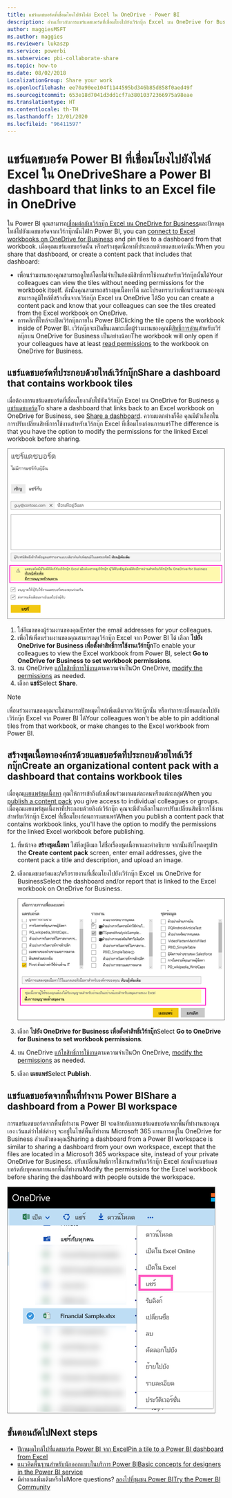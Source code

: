 ```yaml
---
title: แชร์แดชบอร์ดที่เชื่อมโยงไปยังไฟล์ Excel ใน OneDrive - Power BI
description: อ่านเกี่ยวกับการแชร์แดชบอร์ดที่เชื่อมโยงไปยังเวิร์กบุ๊ก Excel บน OneDrive for Business พร้อมด้วยไทล์ที่ปักหมุดจากเวิร์กบุ๊กนั้น
author: maggiesMSFT
ms.author: maggies
ms.reviewer: lukaszp
ms.service: powerbi
ms.subservice: pbi-collaborate-share
ms.topic: how-to
ms.date: 08/02/2018
LocalizationGroup: Share your work
ms.openlocfilehash: ee70a90ee104f1144595bd346b85d858f0aed49f
ms.sourcegitcommit: 653e18d7041d3dd1cf7a38010372366975a98eae
ms.translationtype: HT
ms.contentlocale: th-TH
ms.lasthandoff: 12/01/2020
ms.locfileid: "96411597"
---
```

# <a name="share-a-power-bi-dashboard-that-links-to-an-excel-file-in-onedrive"></a><span data-ttu-id="fcdfa-103">แชร์แดชบอร์ด Power BI ที่เชื่อมโยงไปยังไฟล์ Excel ใน OneDrive</span><span class="sxs-lookup"><span data-stu-id="fcdfa-103">Share a Power BI dashboard that links to an Excel file in OneDrive</span></span>
<span data-ttu-id="fcdfa-104">ใน Power BI คุณสามารถ[เชื่อมต่อกับเวิร์กบุ๊ก Excel บน OneDrive for Business](../connect-data/service-excel-workbook-files.md)และปักหมุดไทล์ไปยังแดชบอร์ดจากเวิร์กบุ๊กนั้นได้</span><span class="sxs-lookup"><span data-stu-id="fcdfa-104">In Power BI, you can [connect to Excel workbooks on OneDrive for Business](../connect-data/service-excel-workbook-files.md) and pin tiles to a dashboard from that workbook.</span></span> <span data-ttu-id="fcdfa-105">เมื่อคุณแชร์แดชบอร์ดนั้น หรือสร้างชุดเนื้อหาที่ประกอบด้วยแดชบอร์ดนั้น:</span><span class="sxs-lookup"><span data-stu-id="fcdfa-105">When you share that dashboard, or create a content pack that includes that dashboard:</span></span>

* <span data-ttu-id="fcdfa-106">เพื่อนร่วมงานของคุณสามารถดูไทล์โดยไม่จำเป็นต้องมีสิทธิ์การใช้งานสำหรับเวิร์กบุ๊กนั้นได้</span><span class="sxs-lookup"><span data-stu-id="fcdfa-106">Your colleagues can view the tiles without needing permissions for the workbook itself.</span></span> <span data-ttu-id="fcdfa-107">ดังนั้นคุณสามารถสร้างชุดเนื้อหาได้ และโปรดทราบว่าเพื่อนร่วมงานของคุณสามารถดูมีไทล์ที่สร้างขึ้นจากเวิร์กบุ๊ก Excel บน OneDrive ได้</span><span class="sxs-lookup"><span data-stu-id="fcdfa-107">So you can create a content pack and know that your colleagues can see the tiles created from the Excel workbook on OneDrive.</span></span>
* <span data-ttu-id="fcdfa-108">การคลิกที่ไทล์จะเปิดเวิร์กบุ๊กภายใน Power BI</span><span class="sxs-lookup"><span data-stu-id="fcdfa-108">Clicking the tile opens the workbook inside of Power BI.</span></span> <span data-ttu-id="fcdfa-109">เวิร์กบุ๊กจะเปิดขึ้นเฉพาะเมื่อผู้ร่วมงานของคุณมี[สิทธิ์การอ่าน](https://support.office.com/article/Share-documents-or-folders-in-Office-365-1fe37332-0f9a-4719-970e-d2578da4941c)สำหรับเวิร์กบุ๊กบน OneDrive for Business เป็นอย่างน้อย</span><span class="sxs-lookup"><span data-stu-id="fcdfa-109">The workbook will only open if your colleagues have at least [read permissions](https://support.office.com/article/Share-documents-or-folders-in-Office-365-1fe37332-0f9a-4719-970e-d2578da4941c) to the workbook on OneDrive for Business.</span></span>

## <a name="share-a-dashboard-that-contains-workbook-tiles"></a><span data-ttu-id="fcdfa-110">แชร์แดชบอร์ดที่ประกอบด้วยไทล์เวิร์กบุ๊ก</span><span class="sxs-lookup"><span data-stu-id="fcdfa-110">Share a dashboard that contains workbook tiles</span></span>
<span data-ttu-id="fcdfa-111">เมื่อต้องการแชร์แดชบอร์ดที่เชื่อมโยงกลับไปยังเวิร์กบุ๊ก Excel บน OneDrive for Business ดู[แชร์แดชบอร์ด](service-share-dashboards.md)</span><span class="sxs-lookup"><span data-stu-id="fcdfa-111">To share a dashboard that links back to an Excel workbook on OneDrive for Business, see [Share a dashboard](service-share-dashboards.md).</span></span> <span data-ttu-id="fcdfa-112">ความแตกต่างก็คือ คุณมีตัวเลือกในการปรับเปลี่ยนสิทธิ์การใช้งานสำหรับเวิร์กบุ๊ก Excel ที่เชื่อมโยงก่อนการแชร์</span><span class="sxs-lookup"><span data-stu-id="fcdfa-112">The difference is that you have the option to modify the permissions for the linked Excel workbook before sharing.</span></span>

  ![แชร์กล่องโต้ตอบแดชบอร์ด](media/service-share-dashboard-that-links-to-excel-onedrive/pbi_share_workbk.png)

1. <span data-ttu-id="fcdfa-114">ใส่อีเมลของผู้ร่วมงานของคุณ</span><span class="sxs-lookup"><span data-stu-id="fcdfa-114">Enter the email addresses for your colleagues.</span></span>
2. <span data-ttu-id="fcdfa-115">เพื่อให้เพื่อนร่วมงานของคุณสามารถดูเวิร์กบุ๊ก Excel จาก Power BI ได้ เลือก **ไปยัง OneDrive for Business เพื่อตั้งค่าสิทธิ์การใช้งานเวิร์กบุ๊ก**</span><span class="sxs-lookup"><span data-stu-id="fcdfa-115">To enable your colleagues to view the Excel workbook from Power BI, select **Go to OneDrive for Business to set workbook permissions**.</span></span>
3. <span data-ttu-id="fcdfa-116">บน OneDrive [แก้ไขสิทธิ์การใช้งาน](https://support.office.com/article/Share-files-and-folders-and-change-permissions-9fcc2f7d-de0c-4cec-93b0-a82024800c07)ตามความจำเป็น</span><span class="sxs-lookup"><span data-stu-id="fcdfa-116">On OneDrive, [modify the permissions](https://support.office.com/article/Share-files-and-folders-and-change-permissions-9fcc2f7d-de0c-4cec-93b0-a82024800c07) as needed.</span></span>
4. <span data-ttu-id="fcdfa-117">เลือก **แชร์**</span><span class="sxs-lookup"><span data-stu-id="fcdfa-117">Select **Share**.</span></span>

>[!NOTE]
><span data-ttu-id="fcdfa-118">เพื่อนร่วมงานของคุณจะไม่สามารถปักหมุดไทล์เพิ่มเติมจากเวิร์กบุ๊กนั้น หรือทำการเปลี่ยนแปลงไปยังเวิร์กบุ๊ก Excel จาก Power BI ได้</span><span class="sxs-lookup"><span data-stu-id="fcdfa-118">Your colleagues won't be able to pin additional tiles from that workbook, or make changes to the Excel workbook from Power BI.</span></span>
> 
> 

## <a name="create-an-organizational-content-pack-with-a-dashboard-that-contains-workbook-tiles"></a><span data-ttu-id="fcdfa-119">สร้างชุดเนื้อหาองค์กรด้วยแดชบอร์ดที่ประกอบด้วยไทล์เวิร์กบุ๊ก</span><span class="sxs-lookup"><span data-stu-id="fcdfa-119">Create an organizational content pack with a dashboard that contains workbook tiles</span></span>
<span data-ttu-id="fcdfa-120">เมื่อคุณ[เผยแพร่ชุดเนื้อหา](service-organizational-content-pack-create-and-publish.md) คุณให้การเข้าถึงกับเพื่อนร่วมงานแต่ละคนหรือแต่ละกลุ่ม</span><span class="sxs-lookup"><span data-stu-id="fcdfa-120">When you [publish a content pack](service-organizational-content-pack-create-and-publish.md) you give access to individual colleagues or groups.</span></span> <span data-ttu-id="fcdfa-121">เมื่อคุณเผยแพร่ชุดเนื้อหาที่ประกอบด้วยลิงก์เวิร์กบุ๊ก คุณจะมีตัวเลือกในการปรับเปลี่ยนสิทธิ์การใช้งานสำหรับเวิร์กบุ๊ก Excel ที่เชืี่อมโยงก่อนการเผยแพร่</span><span class="sxs-lookup"><span data-stu-id="fcdfa-121">When you publish a content pack that contains workbook links, you'll have the option to modify the permissions for the linked Excel workbook before publishing.</span></span>

1. <span data-ttu-id="fcdfa-122">ที่หน้าจอ **สร้างชุดเนื้อหา** ใส่ที่อยู่อีเมล ใส่ชื่อเรื่องชุดเนื้อหาและคำอธิบาย จากนั้นอัปโหลดรูป</span><span class="sxs-lookup"><span data-stu-id="fcdfa-122">In the **Create content pack** screen, enter email addresses, give the content pack a title and description, and upload an image.</span></span>
2. <span data-ttu-id="fcdfa-123">เลือกแดชบอร์ดและ/หรือรายงานที่เชื่อมโยงไปยังเวิร์กบุ๊ก Excel บน OneDrive for Business</span><span class="sxs-lookup"><span data-stu-id="fcdfa-123">Select the dashboard and/or report that is linked to the Excel workbook on OneDrive for Business.</span></span>
   
    ![เวิร์กบุ๊ก Excel ในชุดเนื้อหา](media/service-share-dashboard-that-links-to-excel-onedrive/pbi_contpack_workbk.png)
3. <span data-ttu-id="fcdfa-125">เลือก **ไปยัง OneDrive for Business เพื่อตั้งค่าสิทธิ์เวิร์กบุ๊ก**</span><span class="sxs-lookup"><span data-stu-id="fcdfa-125">Select **Go to OneDrive for Business to set workbook permissions**.</span></span>
4. <span data-ttu-id="fcdfa-126">บน OneDrive [แก้ไขสิทธิ์การใช้งาน](https://support.office.com/article/Share-files-and-folders-and-change-permissions-9fcc2f7d-de0c-4cec-93b0-a82024800c07)ตามความจำเป็น</span><span class="sxs-lookup"><span data-stu-id="fcdfa-126">On OneDrive, [modify the permissions](https://support.office.com/article/Share-files-and-folders-and-change-permissions-9fcc2f7d-de0c-4cec-93b0-a82024800c07) as needed.</span></span>
5. <span data-ttu-id="fcdfa-127">เลือก **เผยแพร่**</span><span class="sxs-lookup"><span data-stu-id="fcdfa-127">Select **Publish**.</span></span>

## <a name="share-a-dashboard-from-a-power-bi-workspace"></a><span data-ttu-id="fcdfa-128">แชร์แดชบอร์ดจากพื้นที่ทำงาน Power BI</span><span class="sxs-lookup"><span data-stu-id="fcdfa-128">Share a dashboard from a Power BI workspace</span></span>
<span data-ttu-id="fcdfa-129">การแชร์แดชบอร์ดจากพื้นที่ทำงาน Power BI จะคล้ายกับการแชร์แดชบอร์ดจากพื้นที่ทำงานของคุณเอง เว้นแต่ว่าไฟล์ต่างๆ จะอยู่ในไซต์พื้นที่ทำงาน Microsoft 365 แทนการอยู่ใน OneDrive for Business ส่วนตัวของคุณ</span><span class="sxs-lookup"><span data-stu-id="fcdfa-129">Sharing a dashboard from a Power BI workspace is similar to sharing a dashboard from your own workspace, except that the files are located in a Microsoft 365 workspace site, instead of your private OneDrive for Business.</span></span> <span data-ttu-id="fcdfa-130">ปรับเปลี่ยนสิทธิ์การใช้งานสำหรับเวิร์กบุ๊ก Excel ก่อนที่จะแชร์แดชบอร์ดกับบุคคลภายนอกพื้นที่ทำงาน</span><span class="sxs-lookup"><span data-stu-id="fcdfa-130">Modify the permissions for the Excel workbook before sharing the dashboard with people outside the workspace.</span></span>

![แชร์จาก OneDrive](media/service-share-dashboard-that-links-to-excel-onedrive/pbi_onedriveshare.png)

## <a name="next-steps"></a><span data-ttu-id="fcdfa-132">ขั้นตอนถัดไป</span><span class="sxs-lookup"><span data-stu-id="fcdfa-132">Next steps</span></span>
* [<span data-ttu-id="fcdfa-133">ปักหมุดไทล์ไปที่แดชบอร์ด Power BI จาก Excel</span><span class="sxs-lookup"><span data-stu-id="fcdfa-133">Pin a tile to a Power BI dashboard from Excel</span></span>](../create-reports/service-dashboard-pin-tile-from-excel.md)
* [<span data-ttu-id="fcdfa-134">แนวคิดพื้นฐานสำหรับนักออกแบบในบริการ Power BI</span><span class="sxs-lookup"><span data-stu-id="fcdfa-134">Basic concepts for designers in the Power BI service</span></span>](../fundamentals/service-basic-concepts.md)
* <span data-ttu-id="fcdfa-135">มีคำถามเพิ่มเติมหรือไม่</span><span class="sxs-lookup"><span data-stu-id="fcdfa-135">More questions?</span></span> [<span data-ttu-id="fcdfa-136">ลองไปที่ชุมชน Power BI</span><span class="sxs-lookup"><span data-stu-id="fcdfa-136">Try the Power BI Community</span></span>](https://community.powerbi.com/)
